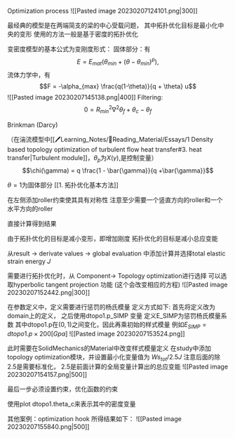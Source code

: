 Optimization process
![[Pasted image 20230207124101.png|300]]

最经典的模型是在两端简支的梁的中心受载问题，
其中拓扑优化目标是最小化中央的变形
使用的方法一般是基于密度的拓扑优化

变密度模型的基本公式为变刚度形式：
固体部分：有
$$E = E_{mat}(\theta_{min} +(\theta-\theta_{min})^p) , $$
流体力学中，有
$$F = -\alpha_{max} \frac{q(1-\theta)}{q + \theta} u$$
![[Pasted image 20230207145138.png|400]]
Filtering: 
$$0 = R^2_{min}\nabla^2 \theta_f + \theta_c - \theta_f$$

Brinkman (Darcy)

（在湍流模型中[[🖊️Learning_Notes/📖Reading_Material/Essays/1 Density based topology optimization of turbulent flow heat transfer#3. heat transfer|Turbulent module]]，$\theta_p$为$X(\gamma)$,是控制变量）
$$\chi(\gamma) = q \frac{1 - \bar{\gamma}}{q +\bar{\gamma}}$$


$\theta=1$为固体部分
[[1. 拓扑优化基本方法]]

在左侧添加roller约束使其具有对称性
注意至少需要一个竖直方向的roller和一个水平方向的roller 

直接计算得到结果

由于拓扑优化的目标是减小变形，即增加刚度
拓扑优化的目标是减小总应变能

从result ->  derivate values -> global evaluation 中添加计算并选择total elastic strain energy $J$

需要进行拓扑优化时，从 Component-> Topology optimization进行选择
可以选取hyperbolic tangent projection 功能 (这个会改变相应的方程)
![[Pasted image 20230207152442.png|300]]

在参数定义中，定义需要进行惩罚的杨氏模量
定义方式如下: 
首先将定义改为domain上的定义， 之后使用dtopo1.p_SIMP 变量
定义E_SIMP为惩罚杨氏模量系数
其中dtopo1.p在$(0,1)$之间变化，因此再乘初始的样式模量
例如$E_{SIMP} = dtopo1.p \times 200[Gpa]$
![[Pasted image 20230207153524.png]]

此时需要在SolidMechanics的Material中改变样式模量定义
在study中添加 topology optimization模块，并设置最小化变量值为
$Ws_{tot}/2.5J$
注意后面的除2.5是需要标准化， 2.5是前面计算的全局变量计算出的总应变能
![[Pasted image 20230207154157.png|500]]

最后一步必须设置约束，优化函数的约束

使用plot dtopo1.theta_c来表示其中的密度变量

其他案例：optimization hook
所得结果如下：
![[Pasted image 20230207155840.png|500]]